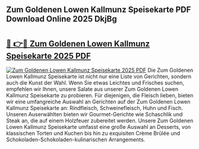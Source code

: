 ## Zum Goldenen Lowen Kallmunz Speisekarte PDF Download Online 2025 DkjBg

# <h2><a href="http://gc9ab8.nevu.top/?p=Zum+Goldenen+Lowen+Kallmunz+Speisekarte">🔗 👉🔴 Zum Goldenen Lowen Kallmunz Speisekarte 2025 PDF</a></h2>

[![Zum Goldenen Lowen Kallmunz Speisekarte 2025 PDF](https://i.imgur.com/dBaPXMq.png)](http://gc9ab8.nevu.top/?p=Zum+Goldenen+Lowen+Kallmunz+Speisekarte)
Die Zum Goldenen Lowen Kallmunz Speisekarte ist nicht nur eine Liste von Gerichten, sondern auch die Kunst der Wahl. Wenn Sie etwas Leichtes und Frisches suchen, empfehlen wir Ihnen, unsere Salate aus unserer Zum Goldenen Lowen Kallmunz Speisekarte zu probieren. Für diejenigen, die Fleisch lieben, bieten wir eine umfangreiche Auswahl an Gerichten auf der Zum Goldenen Lowen Kallmunz Speisekarte an: Rindfleisch, Schweinefleisch, Huhn und Fisch. Unseren Auserwählten bieten wir Gourmet-Gerichte wie Schaschlik und Steak an, die auf einem Holzfeuer zubereitet werden. Unsere Zum Goldenen Lowen Kallmunz Speisekarte umfasst eine große Auswahl an Desserts, von klassischen Torten und Kuchen bis hin zu exquisiten Crème Brûlée und Schokoladen-Schokoladen-kulinarischen Arrangements.
